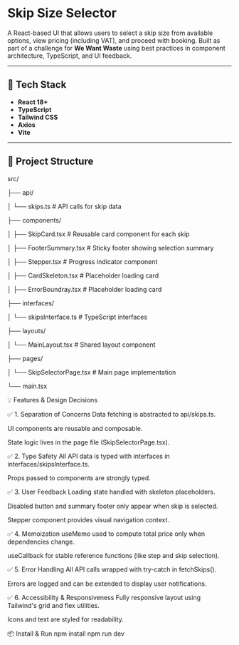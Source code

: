 # Skip Size Selector

A React-based UI that allows users to select a skip size from available options, view pricing (including VAT), and proceed with booking. Built as part of a challenge for **We Want Waste** using best practices in component architecture, TypeScript, and UI feedback.

---

## 🔧 Tech Stack
- **React 18+**
- **TypeScript**
- **Tailwind CSS**
- **Axios**
- **Vite**
---

## 📁 Project Structure
src/

├── api/

│   └── skips.ts             # API calls for skip data

├── components/

│   ├── SkipCard.tsx         # Reusable card component for each skip

│   ├── FooterSummary.tsx    # Sticky footer showing selection summary

│   ├── Stepper.tsx          # Progress indicator component

│   ├── CardSkeleton.tsx     # Placeholder loading card

│   ├── ErrorBoundray.tsx    # Placeholder loading card

├── interfaces/

│   └── skipsInterface.ts    # TypeScript interfaces

├── layouts/

│   └── MainLayout.tsx       # Shared layout component

├── pages/

│   └── SkipSelectorPage.tsx # Main page implementation

└── main.tsx

💡 Features & Design Decisions

✅ 1. Separation of Concerns
Data fetching is abstracted to api/skips.ts.

UI components are reusable and composable.

State logic lives in the page file (SkipSelectorPage.tsx).

✅ 2. Type Safety
All API data is typed with interfaces in interfaces/skipsInterface.ts.

Props passed to components are strongly typed.

✅ 3. User Feedback
Loading state handled with skeleton placeholders.

Disabled button and summary footer only appear when skip is selected.

Stepper component provides visual navigation context.

✅ 4. Memoization
useMemo used to compute total price only when dependencies change.

useCallback for stable reference functions (like step and skip selection).

✅ 5. Error Handling
All API calls wrapped with try-catch in fetchSkips().

Errors are logged and can be extended to display user notifications.

✅ 6. Accessibility & Responsiveness
Fully responsive layout using Tailwind's grid and flex utilities.

Icons and text are styled for readability.

📦 Install & Run
npm install
npm run dev